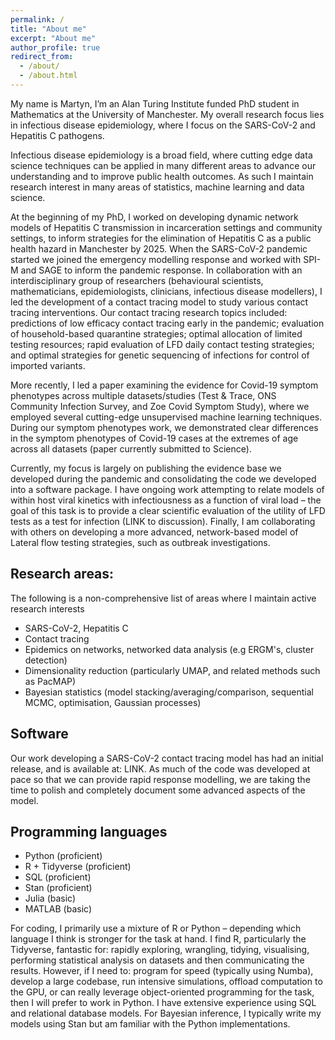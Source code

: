 ```yaml
---
permalink: /
title: "About me"
excerpt: "About me"
author_profile: true
redirect_from: 
  - /about/
  - /about.html
---
```


My name is Martyn, I’m an Alan Turing Institute funded PhD student in Mathematics at the University of Manchester. My overall research focus lies in infectious disease epidemiology, where I focus on the SARS-CoV-2 and Hepatitis C pathogens.

Infectious disease epidemiology is a broad field, where cutting edge data science techniques can be applied in many different areas to advance our understanding and to improve public health outcomes. As such I maintain research interest in many areas of statistics, machine learning and data science.

At the beginning of my PhD, I worked on developing dynamic network models of Hepatitis C transmission in incarceration settings and community settings, to inform strategies for the elimination of Hepatitis C as a public health hazard in Manchester by 2025. When the SARS-CoV-2 pandemic started we joined the emergency modelling response and worked with SPI-M and SAGE to inform the pandemic response. In collaboration with an interdisciplinary group of researchers (behavioural scientists, mathematicians, epidemiologists, clinicians, infectious disease modellers), I led the development of a contact tracing model to study various contact tracing interventions. Our contact tracing research topics included: predictions of low efficacy contact tracing early in the pandemic; evaluation of household-based quarantine strategies; optimal allocation of limited testing resources; rapid evaluation of LFD daily contact testing strategies; and optimal strategies for genetic sequencing of infections for control of imported variants.

More recently, I led a paper examining the evidence for Covid-19 symptom phenotypes across multiple datasets/studies (Test & Trace, ONS Community Infection Survey, and Zoe Covid Symptom Study), where we employed several cutting-edge unsupervised machine learning techniques. During our symptom phenotypes work, we demonstrated clear differences in the symptom phenotypes of Covid-19 cases at the extremes of age across all datasets (paper currently submitted to Science).

Currently, my focus is largely on publishing the evidence base we developed during the pandemic and consolidating the code we developed into a software package. I have ongoing work attempting to relate models of within host viral kinetics with infectiousness as a function of viral load – the goal of this task is to provide a clear scientific evaluation of the utility of LFD tests as a test for infection (LINK to discussion). Finally, I am collaborating with others on developing a more advanced, network-based model of Lateral flow testing strategies, such as outbreak investigations.


Research areas:
------
The following is a non-comprehensive list of areas where I maintain active research interests
* SARS-CoV-2, Hepatitis C
* Contact tracing
* Epidemics on networks, networked data analysis (e.g ERGM's, cluster detection)
* Dimensionality reduction (particularly UMAP, and related methods such as PacMAP)
* Bayesian statistics (model stacking/averaging/comparison, sequential MCMC, optimisation, Gaussian processes)


Software
------
Our work developing a SARS-CoV-2 contact tracing model has had an initial release, and is available at: LINK. As much of the code was developed at pace so that we can provide rapid response modelling, we are taking the time to polish and completely document some advanced aspects of the model.

Programming languages
------
* Python (proficient)
* R + Tidyverse (proficient)
* SQL (proficient)
* Stan (proficient)
* Julia (basic)
* MATLAB (basic)

For coding, I primarily use a mixture of R or Python – depending which language I think is stronger for the task at hand. I find R, particularly the Tidyverse, fantastic for: rapidly exploring, wrangling, tidying, visualising, performing statistical analysis on datasets and then communicating the results. However, if I need to: program for speed (typically using Numba), develop a large codebase, run intensive simulations, offload computation to the GPU, or can really leverage object-oriented programming for the task, then I will prefer to work in Python. I have extensive experience using SQL and relational database models. For Bayesian inference, I typically write my models using Stan but am familiar with the Python implementations.
